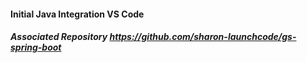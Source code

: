 #### Initial Java Integration VS Code 
##### Associated Repository https://github.com/sharon-launchcode/gs-spring-boot
